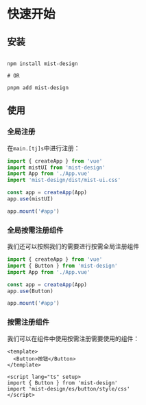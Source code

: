 # 快速开始


## 安装

```shell

npm install mist-design

# OR

pnpm add mist-design

```

## 使用


### 全局注册


在`main.[tj]s`中进行注册：

```ts
import { createApp } from 'vue'
import mistUI from 'mist-design'
import App from './App.vue'
import 'mist-design/dist/mist-ui.css'

const app = createApp(App)
app.use(mistUI)

app.mount('#app')
```

### 全局按需注册组件

我们还可以按照我们的需要进行按需全局注册组件

```ts
import { createApp } from 'vue'
import { Button } from 'mist-design'
import App from './App.vue'

const app = createApp(App)
app.use(Button)

app.mount('#app')
```


### 按需注册组件

我们可以在组件中使用按需注册需要使用的组件：


```vue
<template>
  <Button>按钮</Button>
</template>

<script lang="ts" setup>
import { Button } from 'mist-design'
import 'mist-design/es/button/style/css'
</script>
```
